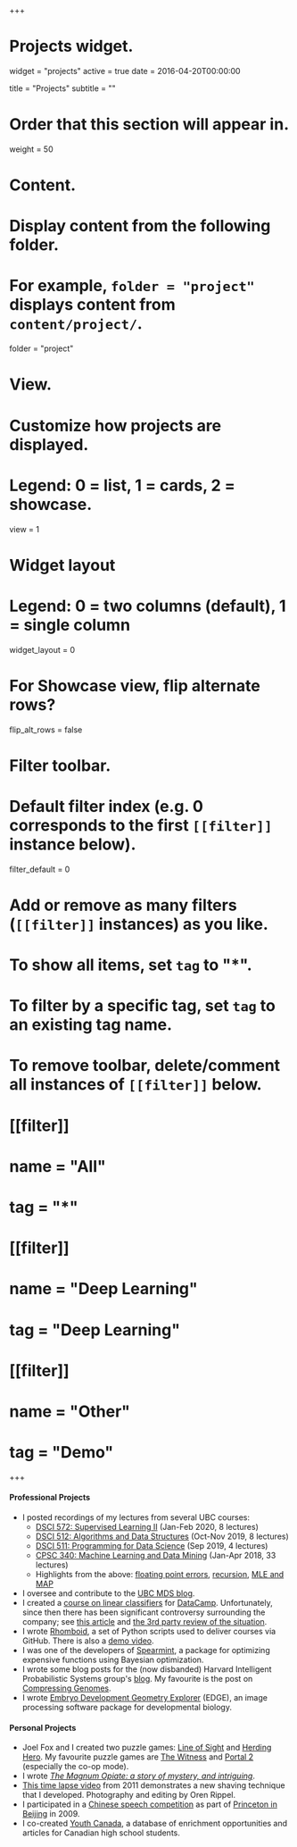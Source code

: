 +++
# Projects widget.
widget = "projects"
active = true
date = 2016-04-20T00:00:00

title = "Projects"
subtitle = ""

# Order that this section will appear in.
weight = 50

# Content.
# Display content from the following folder.
# For example, `folder = "project"` displays content from `content/project/`.
folder = "project"

# View.
# Customize how projects are displayed.
# Legend: 0 = list, 1 = cards, 2 = showcase.
view = 1

# Widget layout
# Legend: 0 = two columns (default), 1 = single column
widget_layout = 0

# For Showcase view, flip alternate rows?
flip_alt_rows = false

# Filter toolbar.

# Default filter index (e.g. 0 corresponds to the first `[[filter]]` instance below).
filter_default = 0

# Add or remove as many filters (`[[filter]]` instances) as you like.
# To show all items, set `tag` to "*".
# To filter by a specific tag, set `tag` to an existing tag name.
# To remove toolbar, delete/comment all instances of `[[filter]]` below.
# [[filter]]
#   name = "All"
#   tag = "*"
#
# [[filter]]
#   name = "Deep Learning"
#   tag = "Deep Learning"
#
# [[filter]]
#   name = "Other"
#   tag = "Demo"

+++

#### Professional Projects

- I posted recordings of my lectures from several UBC courses: 
  - [DSCI 572: Supervised Learning II](https://www.youtube.com/playlist?list=PLWmXHcz_53Q3KLISD8jydKjz41b9iqERC) (Jan-Feb 2020, 8 lectures)
  - [DSCI 512: Algorithms and Data Structures](https://www.youtube.com/playlist?list=PLWmXHcz_53Q02OsWy9IduQiSGUSnVGFhm) (Oct-Nov 2019, 8 lectures)
  - [DSCI 511: Programming for Data Science](https://www.youtube.com/playlist?list=PLWmXHcz_53Q26aQzhknaT3zwWvl7w8wQE) (Sep 2019, 4 lectures)
  - [CPSC 340: Machine Learning and Data Mining](https://www.youtube.com/playlist?list=PLWmXHcz_53Q02ZLeAxigki1JZFfCO6M-b) (Jan-Apr 2018, 33 lectures)
  - Highlights from the above: [floating point errors](https://www.youtube.com/watch?v=kNxLxwIduko&list=PLWmXHcz_53Q3KLISD8jydKjz41b9iqERC&index=4&t=0s),  [recursion](https://www.youtube.com/watch?v=qaVIKeUX2FA&list=PLWmXHcz_53Q02OsWy9IduQiSGUSnVGFhm&index=4&t=0s), [MLE and MAP](https://www.youtube.com/watch?v=y7KJcCltR5Y&list=PLWmXHcz_53Q02ZLeAxigki1JZFfCO6M-b&index=24&t=0s)
- I oversee and contribute to the [UBC MDS blog](https://ubc-mds.github.io/).
- I created a [course on linear classifiers](https://www.datacamp.com/courses/linear-classifiers-in-python)	for [DataCamp](https://www.datacamp.com). Unfortunately, since then there has been significant controversy surrounding the company; see [this article](https://www.buzzfeednews.com/article/daveyalba/datacamp-sexual-harassment-metoo-tech-startup) and [the 3rd party review of the situation](https://assets.datacamp.com/working-ideal-independent-third-party-review-of-datacamp.pdf).
- I wrote [Rhomboid](https://github.com/mgelbart/rhomboid), a set of Python scripts used to deliver courses via GitHub. There is also a [demo video](https://www.youtube.com/watch?v=zgiaBS4uUk0).
- I was one of the developers of [Spearmint](https://github.com/HIPS/spearmint), a package for optimizing expensive functions using Bayesian optimization.
- I wrote some blog posts for the (now disbanded) Harvard Intelligent Probabilistic Systems group's [blog](https://lips.cs.princeton.edu/front-page/blog/). My favourite is the post on [Compressing Genomes](https://lips.cs.princeton.edu/compressing-genomes/).
- I wrote [Embryo Development Geometry Explorer](https://github.com/mgelbart/embryo-development-geometry-explorer) (EDGE), an image processing software package for developmental biology.

#### Personal Projects
- Joel Fox and I created two puzzle games: [Line of Sight](https://joel-fox.itch.io/line-of-sight) and [Herding Hero](https://joel-fox.itch.io/herding-hero). My favourite puzzle games are [The Witness](https://store.steampowered.com/app/210970/The_Witness/) and [Portal 2](https://store.steampowered.com/app/620/Portal_2/) (especially the co-op mode).
- I wrote [_The Magnum Opiate: a story of mystery, and intriguing_](https://github.com/mgelbart/magnum-opiate/blob/master/README.md#the-magnum-opiate-a-story-of-mystery-and-intriguing).
- [This time lapse video](https://www.youtube.com/watch?v=mfAIef4ibec) from 2011 demonstrates a new shaving technique that I developed. Photography and editing by Oren Rippel.
- I participated in a [Chinese speech competition](https://www.youtube.com/watch?v=iQYibv7SFHw) as part of [Princeton in Beijing](http://www.princeton.edu/pib/) in 2009.
- I co-created [Youth Canada](http://www.youthcanada.ca), a database of enrichment opportunities and articles for Canadian high school students.
